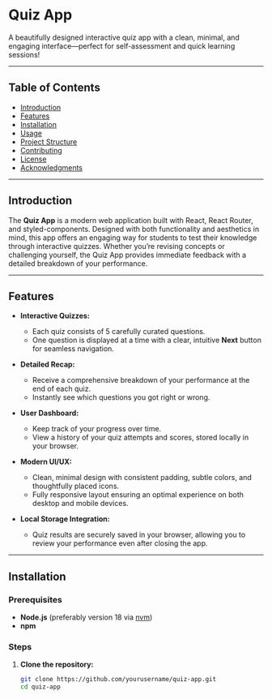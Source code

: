 # Quiz App

A beautifully designed interactive quiz app with a clean, minimal, and engaging interface—perfect for self-assessment and quick learning sessions!

---

## Table of Contents

- [Introduction](#introduction)
- [Features](#features)
- [Installation](#installation)
- [Usage](#usage)
- [Project Structure](#project-structure)
- [Contributing](#contributing)
- [License](#license)
- [Acknowledgments](#acknowledgments)

---

## Introduction

The **Quiz App** is a modern web application built with React, React Router, and styled-components. Designed with both functionality and aesthetics in mind, this app offers an engaging way for students to test their knowledge through interactive quizzes. Whether you’re revising concepts or challenging yourself, the Quiz App provides immediate feedback with a detailed breakdown of your performance.

---

## Features

- **Interactive Quizzes:**

  - Each quiz consists of 5 carefully curated questions.
  - One question is displayed at a time with a clear, intuitive **Next** button for seamless navigation.

- **Detailed Recap:**

  - Receive a comprehensive breakdown of your performance at the end of each quiz.
  - Instantly see which questions you got right or wrong.

- **User Dashboard:**

  - Keep track of your progress over time.
  - View a history of your quiz attempts and scores, stored locally in your browser.

- **Modern UI/UX:**

  - Clean, minimal design with consistent padding, subtle colors, and thoughtfully placed icons.
  - Fully responsive layout ensuring an optimal experience on both desktop and mobile devices.

- **Local Storage Integration:**
  - Quiz results are securely saved in your browser, allowing you to review your performance even after closing the app.

---

## Installation

### Prerequisites

- **Node.js** (preferably version 18 via [nvm](https://github.com/nvm-sh/nvm))
- **npm**

### Steps

1. **Clone the repository:**

   ```bash
   git clone https://github.com/yourusername/quiz-app.git
   cd quiz-app
   ```
